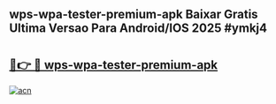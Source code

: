 ## wps-wpa-tester-premium-apk Baixar Gratis Ultima Versao Para Android/IOS 2025 #ymkj4

# <h2><a href="https://ainizakaria.my?title=wps-wpa-tester-premium-apk&ref=20M">🔗👉 🔴 wps-wpa-tester-premium-apk</a></h2>

[![acn](https://github.com/user-attachments/assets/0f9c940e-d8b0-45ae-aac7-cd30a18b3e1c)](https://ainizakaria.my?title=wps-wpa-tester-premium-apk&ref=20M)

